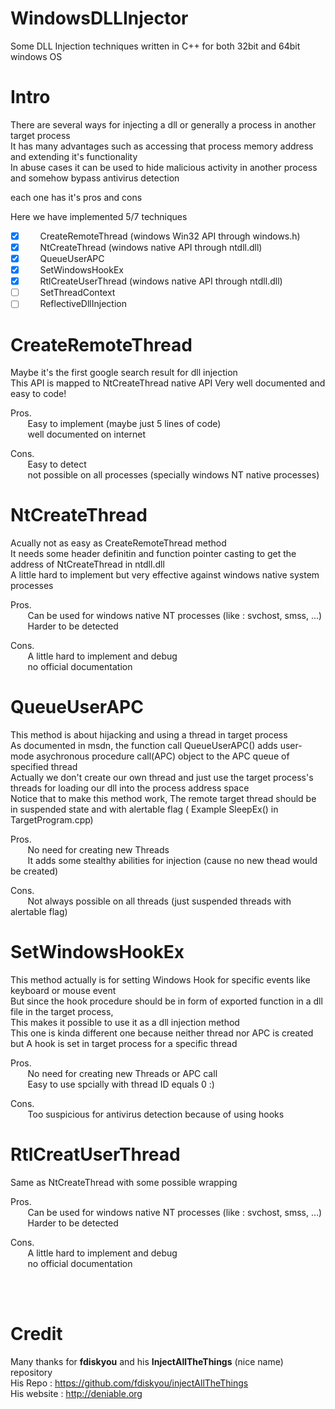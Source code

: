 # WindowsDLLInjector

Some DLL Injection techniques written in C++ for both 32bit and 64bit windows OS

# Intro

There are several ways for injecting a dll or generally a process in another target process\
It has many advantages such as accessing that process memory address and extending it's functionality\
In abuse cases it can be used to hide malicious activity in another process and somehow bypass antivirus detection

each one has it's pros and cons

Here we have implemented 5/7 techniques

- [x] &nbsp;&nbsp;&nbsp;&nbsp;&nbsp;&nbsp;CreateRemoteThread (windows Win32 API through windows.h)
- [x] &nbsp;&nbsp;&nbsp;&nbsp;&nbsp;&nbsp;NtCreateThread (windows native API through ntdll.dll)
- [x] &nbsp;&nbsp;&nbsp;&nbsp;&nbsp;&nbsp;QueueUserAPC
- [x] &nbsp;&nbsp;&nbsp;&nbsp;&nbsp;&nbsp;SetWindowsHookEx
- [x] &nbsp;&nbsp;&nbsp;&nbsp;&nbsp;&nbsp;RtlCreateUserThread (windows native API through ntdll.dll)
- [ ] &nbsp;&nbsp;&nbsp;&nbsp;&nbsp;&nbsp;SetThreadContext
- [ ] &nbsp;&nbsp;&nbsp;&nbsp;&nbsp;&nbsp;ReflectiveDllInjection

# CreateRemoteThread

Maybe it's the first google search result for dll injection\
This API is mapped to NtCreateThread native API Very well documented and easy to code!

Pros.\
&nbsp;&nbsp;&nbsp;&nbsp;&nbsp;&nbsp; Easy to implement (maybe just 5 lines of code)\
&nbsp;&nbsp;&nbsp;&nbsp;&nbsp;&nbsp; well documented on internet

Cons.\
&nbsp;&nbsp;&nbsp;&nbsp;&nbsp;&nbsp; Easy to detect\
&nbsp;&nbsp;&nbsp;&nbsp;&nbsp;&nbsp; not possible on all processes (specially windows NT native processes)

# NtCreateThread

Acually not as easy as CreateRemoteThread method\
It needs some header definitin and function pointer casting to get the address of NtCreateThread in ntdll.dll\
A little hard to implement but very effective against windows native system processes

Pros.\
&nbsp;&nbsp;&nbsp;&nbsp;&nbsp;&nbsp; Can be used for windows native NT processes (like : svchost, smss, ...)\
&nbsp;&nbsp;&nbsp;&nbsp;&nbsp;&nbsp; Harder to be detected

Cons.\
&nbsp;&nbsp;&nbsp;&nbsp;&nbsp;&nbsp; A little hard to implement and debug\
&nbsp;&nbsp;&nbsp;&nbsp;&nbsp;&nbsp; no official documentation

# QueueUserAPC

This method is about hijacking and using a thread in target process\
As documented in msdn, the function call QueueUserAPC() adds user-mode asychronous procedure call(APC) object to the APC
queue of specified thread\
Actually we don't create our own thread and just use the target process's threads for loading our dll into the process
address space\
Notice that to make this method work, The remote target thread should be in suspended state and with alertable flag (
Example SleepEx() in TargetProgram.cpp)

Pros.\
&nbsp;&nbsp;&nbsp;&nbsp;&nbsp;&nbsp; No need for creating new Threads\
&nbsp;&nbsp;&nbsp;&nbsp;&nbsp;&nbsp; It adds some stealthy abilities for injection (cause no new thead would be created)

Cons.\
&nbsp;&nbsp;&nbsp;&nbsp;&nbsp;&nbsp; Not always possible on all threads (just suspended threads with alertable flag)

# SetWindowsHookEx

This method actually is for setting Windows Hook for specific events like keyboard or mouse event\
But since the hook procedure should be in form of exported function in a dll file in the target process,\
This makes it possible to use it as a dll injection method\
This one is kinda different one because neither thread nor APC is created but A hook is set in target process for a
specific thread

Pros.\
&nbsp;&nbsp;&nbsp;&nbsp;&nbsp;&nbsp; No need for creating new Threads or APC call\
&nbsp;&nbsp;&nbsp;&nbsp;&nbsp;&nbsp; Easy to use spcially with thread ID equals 0 :)

Cons.\
&nbsp;&nbsp;&nbsp;&nbsp;&nbsp;&nbsp; Too suspicious for antivirus detection because of using hooks

# RtlCreatUserThread

Same as NtCreateThread with some possible wrapping

Pros.\
&nbsp;&nbsp;&nbsp;&nbsp;&nbsp;&nbsp; Can be used for windows native NT processes (like : svchost, smss, ...)\
&nbsp;&nbsp;&nbsp;&nbsp;&nbsp;&nbsp; Harder to be detected

Cons.\
&nbsp;&nbsp;&nbsp;&nbsp;&nbsp;&nbsp; A little hard to implement and debug\
&nbsp;&nbsp;&nbsp;&nbsp;&nbsp;&nbsp; no official documentation

<br><br>

# Credit

Many thanks for **fdiskyou** and his **InjectAllTheThings** (nice name) repository\
His Repo : https://github.com/fdiskyou/injectAllTheThings \
His website : http://deniable.org

